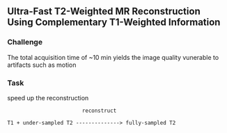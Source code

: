 ## Ultra-Fast T2-Weighted MR Reconstruction Using Complementary T1-Weighted Information

### Challenge
The total acquisition time of ~10 min yields the image quality vunerable to artifacts such as motion

### Task
speed up the reconstruction
```
                        reconstruct
          
T1 + under-sampled T2 --------------> fully-sampled T2    
```


